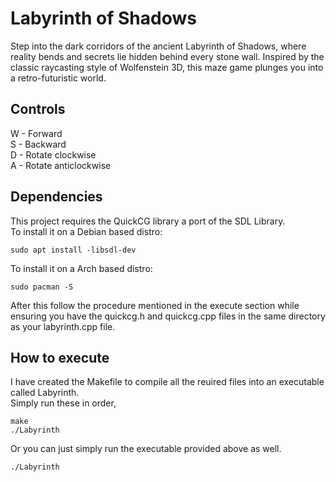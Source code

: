 # Labyrinth of Shadows
Step into the dark corridors of the ancient Labyrinth of Shadows, where reality bends and secrets lie hidden behind every stone wall. Inspired by the classic raycasting style of Wolfenstein 3D, this maze game plunges you into a retro-futuristic world.

## Controls
W - Forward  
S - Backward  
D - Rotate clockwise  
A - Rotate anticlockwise  

## Dependencies  
This project requires the QuickCG library a port of the SDL Library.  
To install it on a Debian based distro:
```
sudo apt install -libsdl-dev
```
To install it on a Arch based distro:
```
sudo pacman -S
```
After this follow the procedure mentioned in the execute section while ensuring you have the quickcg.h and quickcg.cpp files in the same directory as your labyrinth.cpp file.

## How to execute  
I have created the Makefile to compile all the reuired files into an executable called Labyrinth.  
Simply run these in order,  
```
make
./Labyrinth
```
Or you can just simply run the executable provided above as well.
```
./Labyrinth
```
